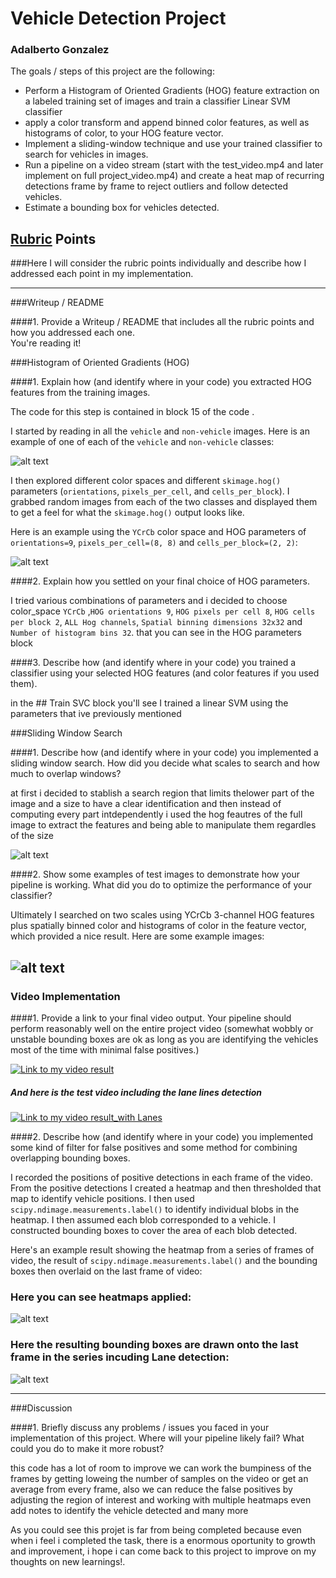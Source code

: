 
# **Vehicle Detection Project**
### Adalberto Gonzalez

The goals / steps of this project are the following:

* Perform a Histogram of Oriented Gradients (HOG) feature extraction on a labeled training set of images and train a classifier Linear SVM classifier
* apply a color transform and append binned color features, as well as histograms of color, to your HOG feature vector. 
* Implement a sliding-window technique and use your trained classifier to search for vehicles in images.
* Run a pipeline on a video stream (start with the test_video.mp4 and later implement on full project_video.mp4) and create a heat map of recurring detections frame by frame to reject outliers and follow detected vehicles.
* Estimate a bounding box for vehicles detected.

[//]: # (Image References)
[image1]: ./output_images/vehicle_nonvehicle.png
[image2]: ./output_images/hog_example.png
[image3]: ./output_images/sliding_windows.png
[image4]: ./output_images/sliding_windows_mult.jpg
[image5]: ./output_images/output_heatm.png
[image6]: ./output_images/output_lane_line.png

[video1]: ./project_video.mp4

## [Rubric](https://review.udacity.com/#!/rubrics/513/view) Points
###Here I will consider the rubric points individually and describe how I addressed each point in my implementation.  

---
###Writeup / README

####1. Provide a Writeup / README that includes all the rubric points and how you addressed each one.   
You're reading it!

###Histogram of Oriented Gradients (HOG)

####1. Explain how (and identify where in your code) you extracted HOG features from the training images.

The code for this step is contained in block 15 of the code .  

I started by reading in all the `vehicle` and `non-vehicle` images.  Here is an example of one of each of the `vehicle` and `non-vehicle` classes:

![alt text][image1]

I then explored different color spaces and different `skimage.hog()` parameters (`orientations`, `pixels_per_cell`, and `cells_per_block`).  I grabbed random images from each of the two classes and displayed them to get a feel for what the `skimage.hog()` output looks like.

Here is an example using the `YCrCb` color space and HOG parameters of `orientations=9`, `pixels_per_cell=(8, 8)` and `cells_per_block=(2, 2)`:

![alt text][image2]

####2. Explain how you settled on your final choice of HOG parameters.

I tried various combinations of parameters and i decided to choose color_space `YCrCb` ,`HOG orientations 9`,  `HOG pixels per cell 8`, `HOG cells per block 2`, `ALL Hog channels`, `Spatial binning dimensions 32x32` and  `Number of histogram bins 32`. that you can see in the HOG parameters block


####3. Describe how (and identify where in your code) you trained a classifier using your selected HOG features (and color features if you used them).

in the ## Train SVC block you'll see I trained a linear SVM using the parameters that ive previously mentioned 

###Sliding Window Search

####1. Describe how (and identify where in your code) you implemented a sliding window search.  How did you decide what scales to search and how much to overlap windows?

at first i decided to stablish a search region that limits thelower part of the image and a size to have a clear identification and then instead of computing every part intdependently i used the hog feautres of the full image to extract the features and being able to manipulate them regardles of the size

![alt text][image3]

####2. Show some examples of test images to demonstrate how your pipeline is working.  What did you do to optimize the performance of your classifier?

Ultimately I searched on two scales using YCrCb 3-channel HOG features plus spatially binned color and histograms of color in the feature vector, which provided a nice result.  Here are some example images:

![alt text][image4]
---

### Video Implementation

####1. Provide a link to your final video output.  Your pipeline should perform reasonably well on the entire project video (somewhat wobbly or unstable bounding boxes are ok as long as you are identifying the vehicles most of the time with minimal false positives.)


[![Link to my video result](output_images/test_video.gif)](https://youtu.be/7_-6SmQauxw)

##### And here is the test video including the lane lines detection

[![Link to my video result_with Lanes](output_images/test_video_lane.gif)](https://youtu.be/kqQkgcQ4rwU)


####2. Describe how (and identify where in your code) you implemented some kind of filter for false positives and some method for combining overlapping bounding boxes.

I recorded the positions of positive detections in each frame of the video.  From the positive detections I created a heatmap and then thresholded that map to identify vehicle positions.  I then used `scipy.ndimage.measurements.label()` to identify individual blobs in the heatmap.  I then assumed each blob corresponded to a vehicle.  I constructed bounding boxes to cover the area of each blob detected.  

Here's an example result showing the heatmap from a series of frames of video, the result of `scipy.ndimage.measurements.label()` and the bounding boxes then overlaid on the last frame of video:

### Here you can see heatmaps applied:

![alt text][image5]


### Here the resulting bounding boxes are drawn onto the last frame in the series incuding Lane detection:
![alt text][image6]



---

###Discussion

####1. Briefly discuss any problems / issues you faced in your implementation of this project.  Where will your pipeline likely fail?  What could you do to make it more robust?

this code has a lot of room to improve we can work the bumpiness of the frames by getting loweing the number of samples on the video or get an average from every frame, also we can reduce the false positives by adjusting the region of interest and working with multiple heatmaps even add notes to identify the vehicle detected and many more

As you could see this projet is far from being completed because even when i feel i completed the task, there is a enormous oportunity to growth and improvement, i hope i can come back to this project to improve on my thoughts on new learnings!.  




```python

```

